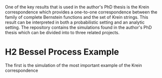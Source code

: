 One of the key results that is used in the author's PhD thesis is the Krein correspondence which provides a one-to-one correspondence between the family of complete Bernstein functions and the set of Krein strings. This result can be interpreted in both a probabilistic setting and an analytic setting. The repository contains the simulations found in the author's PhD thesis which can be divided into to three related projects.

# H2 Bessel Process Example
The first is the simulation of the most important example of the Krein correspondence 
